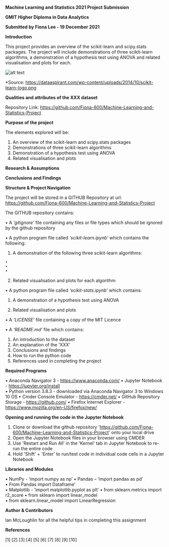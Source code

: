 **Machine Learning and Statistics 2021 Project Submission**

**GMIT Higher Diploma in Data Analytics**

**Submitted by Fiona Lee - 19 December 2021**

**Introduction**

This project provides an overview of the scikit-learn and scipy.stats packages.  The project will include demonstrations of three scikit-learn algorithms, a demonstration of a hypothesis test using ANOVA and related visualisation and plots for each.

![alt text](https://dataaspirant.com/wp-content/uploads/2014/10/scikit-learn-logo.png)

*Source: https://dataaspirant.com/wp-content/uploads/2014/10/scikit-learn-logo.png


**Qualities and attributes of the XXX dataset**

Repository Link: https://github.com/Fiona-600/Machine-Learning-and-Statistics-Project


**Purpose of the project**

The elements explored will be:

1. An overview of the scikit-learn and scipy.stats packages 
2. Demonstrations of three scikit-learn algorithms
3. Demonstration of a hypothesis test using ANOVA
4. Related visualisation and plots 


**Research & Assumptions**




**Conclusions and Findings**



**Structure & Project Navigation**

The project will be stored in a GITHUB Repository at url: https://github.com/Fiona-600/Machine-Learning-and-Statistics-Project

The GITHUB repository contains:

• A *‘gitignore’* file containing any files or file types which should be ignored by the github repository

• A python program file called *‘scikit-learn.ipynb’* which contains the following:

  1. A demonstration of the following three scikit-learn algorithms:

    •	
    •	
    •	
  
  2.	Related visualisation and plots for each algorithm


• A python program file called *‘scikit-stats.ipynb’* which contains:

  1.	A demonstration of a hypothesis test using ANOVA
  
  2.	Related visualisation and plots

• A *‘LICENSE’* file containing a copy of the MIT Licence

• A *‘README.md’* file which contains:

  1.	An introduction to the dataset 
  2.	An explanation of the 'XXX' 
  3.	Conclusions and findings        
  4.	How to run the python code
  5.	References used in completing the project



**Required Programs**

  •	Anaconda Navigator 3 - https://www.anaconda.com/
  •	Jupyter Notebook - https://jupyter.org/install  
  •	Python version 3.8.3 - downloaded via Anaconda Navigator 3 to Windows 10 OS
  •	Cmder Console Emulator - https://cmder.net/
  •	GitHub Repository Storage - https://github.com/
  •	Firefox Internet Explorer - https://www.mozilla.org/en-US/firefox/new/


**Opening and running the code in the Jupyter Notebook**

  1.	Clone or download the github repository 'https://github.com/Fiona-600/Machine-Learning-and-Statistics-Project' onto your local drive
  2.	Open the Jupyter Notebook files in your browser using CMDER
  3.	Use 'Restart and Run All' in the 'Kernel' tab in Jupyter Notebook to re-run the entire code
  4.	Hold 'Shift' + 'Enter' to run/test code in individual code cells in a Jupyter Notebook


**Libraries and Modules**

  •	NumPy - ‘import numpy as np’
  •	Pandas – ‘import pandas as pd’   
  •	From Pandas import Dataframe’       
  •	Matplotlib - ‘import matplotlib.pyplot as plt’
  •	from sklearn.metrics import r2_score 
  •	from sklearn import linear_model   
  •	from sklearn.linear_model import LinearRegression  


**Author & Contributors**

Ian McLoughlin for all the helpful tips in completing this assignment

**References**

[1] 
[2]
[3]
[4]
[5]
[6]
[7]
[8]
[9]
[10]
